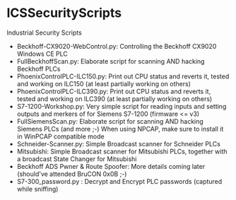 # ICSSecurityScripts
Industrial Security Scripts

* Beckhoff-CX9020-WebControl.py: Controlling the Beckhoff CX9020 Windows CE PLC
* FullBeckhoffScan.py: Elaborate script for scanning AND hacking Beckhoff PLCs
* PhoenixControlPLC-ILC150.py: Print out CPU status and reverts it, tested and working on ILC150 (at least partially working on others)
* PhoenixControlPLC-ILC390.py: Print out CPU status and reverts it, tested and working on ILC390 (at least partially working on others)
* S7-1200-Workshop.py: Very simple script for reading inputs and setting outputs and merkers of for Siemens S7-1200 (firmware <= v3) 
* FullSiemensScan.py: Elaborate script for scanning AND hacking Siemens PLCs (and more ;-) When using NPCAP, make sure to install it in WinPCAP compatible mode
* Schneider-Scanner.py: Simple Broadcast scanner for Schneider PLCs
* Mitsubishi: Simple Broadcast scanner for Mitsubishi PLCs, together with a broadcast State Changer for Mitsubishi
* Beckhoff ADS Pwner & Route Spoofer: More details coming later (should've attended BruCON 0x0B ;-)
* S7-300_password.py : Decrypt and Encrypt PLC passwords (captured while sniffing)
